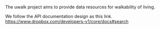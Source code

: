 The uwalk project aims to provide data resources for walkability of living.

We follow the API documentation design as this link.
https://www.dropbox.com/developers-v1/core/docs#search